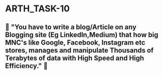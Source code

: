 # ARTH_TASK-10
## 🔰 "You have to write a blog/Article on any Blogging site (Eg LinkedIn,Medium) that how big MNC's like Google, Facebook, Instagram etc stores, manages and manipulate Thousands of Terabytes of data with High Speed and High Efficiency." 🔰
